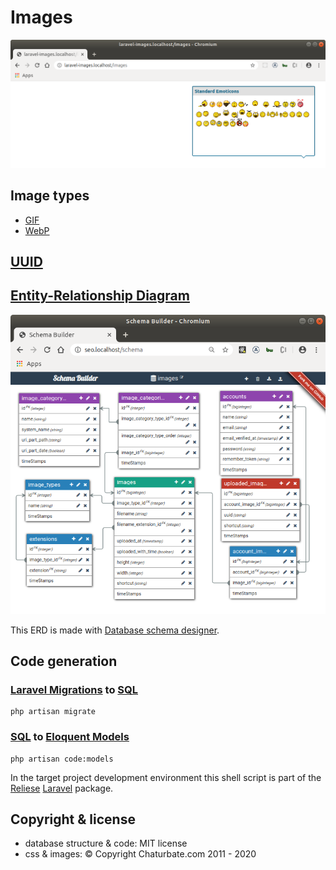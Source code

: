 # Images

![img](./docs/standard_emoticons.png?raw=true "img")

## Image types

- [GIF](https://en.wikipedia.org/wiki/GIF)
- [WebP](https://en.wikipedia.org/wiki/WebP)

## [UUID](https://en.wikipedia.org/wiki/Universally_unique_identifier)

## [Entity-Relationship Diagram](https://en.wikipedia.org/wiki/Entity–relationship_model)

![Google Structured data Entity-Relationship Diagram](./docs/erd.png?raw=true "Google Structured data Entity-Relationship Diagram")

This ERD is made with [Database schema designer](https://github.com/Agontuk/schema-designer).

## Code generation

### [Laravel Migrations](https://laravel.com/docs/master/migrations) to [SQL](https://en.wikipedia.org/wiki/SQL)

```
php artisan migrate
```
### [SQL](https://en.wikipedia.org/wiki/SQL) to [Eloquent Models](https://laravel.com/docs/master/eloquent)

```
php artisan code:models
```
In the target project development environment this shell script is part of the [Reliese](https://github.com/reliese/laravel) [Laravel](https://github.com/laravel/laravel) package.

## Copyright & license

- database structure & code: MIT license
- css & images: © Copyright Chaturbate.com 2011 - 2020
